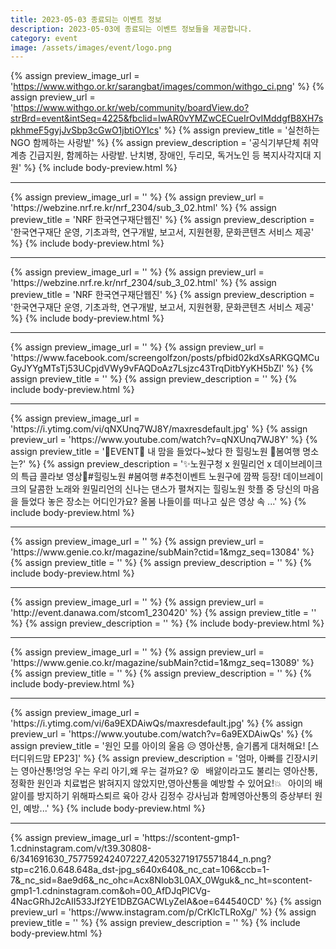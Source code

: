 ```yaml
---
title: 2023-05-03 종료되는 이벤트 정보
description: 2023-05-03에 종료되는 이벤트 정보들을 제공합니다.
category: event
image: /assets/images/event/logo.png
---
```

{% assign preview_image_url = 'https://www.withgo.or.kr/sarangbat/images/common/withgo_ci.png' %}
{% assign preview_url = 'https://www.withgo.or.kr/web/community/boardView.do?strBrd=event&intSeq=4225&fbclid=IwAR0vYMZwCECueIrOvIMddgfB8XH7spkhmeF5gyjJvSbp3cGwO1jbtiOYIcs' %}
{% assign preview_title = '실천하는 NGO 함께하는 사랑밭' %}
{% assign preview_description = '공식기부단체 취약계층 긴급지원, 함께하는 사랑밭. 난치병, 장애인, 두리모, 독거노인 등 복지사각지대 지원' %}
{% include body-preview.html %}
<hr>{% assign preview_image_url = '' %}
{% assign preview_url = 'https://webzine.nrf.re.kr/nrf_2304/sub_3_02.html' %}
{% assign preview_title = 'NRF 한국연구재단웹진' %}
{% assign preview_description = '한국연구재단 운영, 기초과학, 연구개발, 보고서, 지원현황, 문화콘텐츠 서비스 제공' %}
{% include body-preview.html %}
<hr>{% assign preview_image_url = '' %}
{% assign preview_url = 'https://webzine.nrf.re.kr/nrf_2304/sub_3_02.html' %}
{% assign preview_title = 'NRF 한국연구재단웹진' %}
{% assign preview_description = '한국연구재단 운영, 기초과학, 연구개발, 보고서, 지원현황, 문화콘텐츠 서비스 제공' %}
{% include body-preview.html %}
<hr>{% assign preview_image_url = '' %}
{% assign preview_url = 'https://www.facebook.com/screengolfzon/posts/pfbid02kdXsARKGQMCuGyJYYgMTsTj53UCpjdVWy9vFAQDoAz7Lsjzc43TrqDitbYyKH5bZl' %}
{% assign preview_title = '' %}
{% assign preview_description = '' %}
{% include body-preview.html %}
<hr>{% assign preview_image_url = 'https://i.ytimg.com/vi/qNXUnq7WJ8Y/maxresdefault.jpg' %}
{% assign preview_url = 'https://www.youtube.com/watch?v=qNXUnq7WJ8Y' %}
{% assign preview_title = '🎉EVENT🎉 내 맘을 들었다~놨다 한 힐링노원 🌷봄여행 명소는?' %}
{% assign preview_description = '✨노원구청 x 원밀리언 x 데이브레이크의 특급 콜라보 영상🎵#힐링노원 #봄여행 #추천이벤트   노원구에 깜짝 등장! 데이브레이크의 달콤한 노래와 원밀리언의 신나는 댄스가 펼쳐지는 힐링노원 핫플 중 당신의 마음을 들었다 놓은 장소는 어디인가요? 올봄 나들이를 떠나고 싶은 영상 속 ...' %}
{% include body-preview.html %}
<hr>{% assign preview_image_url = '' %}
{% assign preview_url = 'https://www.genie.co.kr/magazine/subMain?ctid=1&mgz_seq=13084' %}
{% assign preview_title = '' %}
{% assign preview_description = '' %}
{% include body-preview.html %}
<hr>{% assign preview_image_url = '' %}
{% assign preview_url = 'http://event.danawa.com/stcom1_230420' %}
{% assign preview_title = '' %}
{% assign preview_description = '' %}
{% include body-preview.html %}
<hr>{% assign preview_image_url = '' %}
{% assign preview_url = 'https://www.genie.co.kr/magazine/subMain?ctid=1&mgz_seq=13089' %}
{% assign preview_title = '' %}
{% assign preview_description = '' %}
{% include body-preview.html %}
<hr>{% assign preview_image_url = 'https://i.ytimg.com/vi/6a9EXDAiwQs/maxresdefault.jpg' %}
{% assign preview_url = 'https://www.youtube.com/watch?v=6a9EXDAiwQs' %}
{% assign preview_title = '원인 모를 아이의 울음 😥 영아산통, 슬기롭게 대처해요! [스터디위드맘 EP23]' %}
{% assign preview_description = '엄마, 아빠를 긴장시키는 영아산통!엉엉 우는 우리 아기,왜 우는 걸까요? 😵⠀배앓이라고도 불리는 영아산통,정확한 원인과 치료법은 밝혀지지 않았지만,영아산통을 예방할 수 있어요!💥⠀아이의 배앓이를 방지하기 위해파스퇴르 육아 강사 김정수 강사님과 함께영아산통의 증상부터 원인, 예방...' %}
{% include body-preview.html %}
<hr>{% assign preview_image_url = 'https://scontent-gmp1-1.cdninstagram.com/v/t39.30808-6/341691630_757759242407227_420532719175571844_n.png?stp=c216.0.648.648a_dst-jpg_s640x640&amp;_nc_cat=106&amp;ccb=1-7&amp;_nc_sid=8ae9d6&amp;_nc_ohc=Acx8Nlob3L0AX_0Wguk&amp;_nc_ht=scontent-gmp1-1.cdninstagram.com&amp;oh=00_AfDJqPlCVg-4NacGRhJ2cAII533Jf2YE1DBZGACWLyZelA&amp;oe=644540CD' %}
{% assign preview_url = 'https://www.instagram.com/p/CrKlcTLRoXg/' %}
{% assign preview_title = '' %}
{% assign preview_description = '' %}
{% include body-preview.html %}